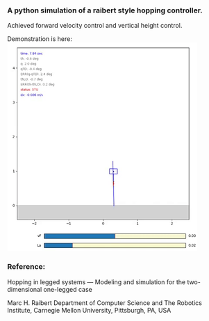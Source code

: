### A python simulation of a raibert style hopping controller.

Achieved forward velocity control and vertical height control. 

Demonstration is here:
![](doc/demo.gif)

### Reference:

Hopping in legged systems — Modeling and simulation for the two-dimensional one-legged case

Marc H. Raibert
Department of Computer Science and The Robotics Institute, Carnegie Mellon University, Pittsburgh, PA, USA